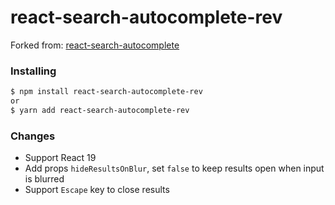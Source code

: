 # react-search-autocomplete-rev

Forked from: [react-search-autocomplete](https://github.com/sickdyd/react-search-autocomplete)

### Installing

```bash
$ npm install react-search-autocomplete-rev
or
$ yarn add react-search-autocomplete-rev
```

### Changes

* Support React 19
* Add props `hideResultsOnBlur`, set `false` to keep results open when input is blurred
* Support `Escape` key to close results
